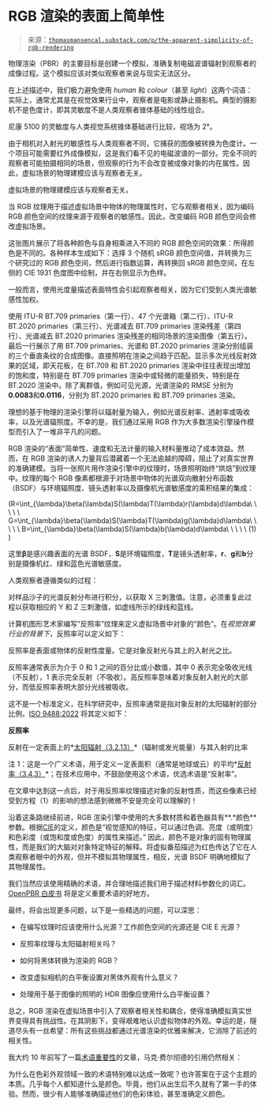 <!--yml

类别：未分类

日期：2024-05-27 15:24:29

-->

# RGB 渲染的表面上简单性

> 来源：[`thomasmansencal.substack.com/p/the-apparent-simplicity-of-rgb-rendering`](https://thomasmansencal.substack.com/p/the-apparent-simplicity-of-rgb-rendering)

物理渲染（PBR）的主要目标是创建一个模拟，准确复制电磁波谱辐射到观察者的成像过程。这个模拟应该对类似观察者来说与现实无法区分。

在上述描述中，我们极力避免使用 *human* 和 *colour*（甚至 *light*）这两个词语：实际上，通常尤其是在视觉效果行业中，观察者是电影或静止摄影机。典型的摄影机不是色度计，即其灵敏度不是人类观察者锥体基础的线性组合。

尼康 5100 的灵敏度与人类视觉系统锥体基础进行比较，视场为 2°。

由于相机对入射光的敏感性与人类观察者不同，它捕获的图像被转换为色度计。一个项目可能需要红外成像模拟，这是我们看不见的电磁波谱的一部分。完全不同的观察者可能拍摄相同的场景，但观察的行为不会改变被成像对象的内在属性。因此，虚拟场景的物理建模应该与观察者无关。

虚拟场景的物理建模应该与观察者无关。

当 RGB 纹理用于描述虚拟场景中物体的物理属性时，它与观察者相关，因为编码 RGB 颜色空间的纹理来源于观察者的敏感性。因此，改变编码 RGB 颜色空间会修改虚拟场景。

这张图片展示了将各种颜色与自身相乘进入不同的 RGB 颜色空间的效果：所得颜色是不同的。各种样本生成如下：选择 3 个随机 sRGB 颜色空间值，并转换为三个研究过的 RGB 颜色空间，然后进行指数运算，再转换回 sRGB 颜色空间，在左侧的 CIE 1931 色度图中绘制，并在右侧显示为色样。

一般而言，使用光度量描述表面特性会引起观察者相关，因为它们受到人类光谱敏感性加权。

使用 ITU-R BT.709 primaries（第一行）、47 个光谱箱（第二行）、ITU-R BT.2020 primaries（第三行）、光谱减去 BT.709 primaries 渲染残差（第四行）、光谱减去 BT.2020 primaries 渲染残差的相同场景的渲染图像（第五行）。最后一行展示了用 BT.709 primaries、光谱和 BT.2020 primaries 渲染分别组装的三个垂直条纹的合成图像。直接照明在渲染之间趋于匹配。显示多次光线反射效果的区域，即天花板，在 BT.709 和 BT.2020 primaries 渲染中往往表现出增加的饱和度，特别是在 BT.709 primaries 渲染中或轻微的能量损失，特别是在 BT.2020 渲染中。除了离群值，例如可见光源，光谱渲染的 RMSE 分别为**0.0083**和**0.0116**，分别为 BT.2020 primaries 和 BT.709 primaries 渲染。

理想的基于物理的渲染引擎将以辐射量为输入，例如光谱反射率、透射率或吸收率，以及光谱辐照度。不幸的是，我们通过采用 RGB 作为大多数渲染引擎操作模型而引入了一堆非平凡的问题。

RGB 渲染的“表面”简单性、速度和无法计量的输入材料量推动了成本效益。然而，在 RGB 渲染的诱人力量背后潜藏着一个无法逾越的障碍，阻止了对真实世界的准确建模。当将一张照片用作渲染引擎中的纹理时，场景照明始终“烘焙”到纹理中。纹理的每个 RGB 像素都根源于对场景中物体的光谱双向散射分布函数（BSDF）与环境辐照度、镜头透射率以及摄像机光谱敏感度的乘积结果的集成：

\(R=\int_{\lambda}\beta(\lambda)S(\lambda)T(\lambda)r(\lambda)d\lambda\ \ \ \ \ G=\int_{\lambda}\beta(\lambda)S(\lambda)T(\lambda)g(\lambda)d\lambda\ \ \ \ \ B=\int_{\lambda}\beta(\lambda)S(\lambda)b(\lambda)d\lambda\ \ \ \ \ (1) \)

这里**β**是感兴趣表面的光谱 BSDF，**S**是环境辐照度，**T**是镜头透射率，**r**、**g**和**b**分别是摄像机红、绿和蓝色光谱敏感度。

人类观察者遵循类似的过程：

对样品沙子的光谱反射分布进行积分，以获取 X 三刺激值。注意，必须重复此过程以获取相应的 Y 和 Z 三刺激值，如虚线所示的绿线和蓝线。

计算机图形艺术家编写“反照率”纹理来定义虚拟场景中对象的“颜色”。在*视觉效果行业的背景下*，反照率可以定义如下：

反照率是表面或物体的反射性度量。它是对象反射光与其上的入射光之比。

反照率通常表示为介于 0 和 1 之间的百分比或小数值，其中 0 表示完全吸收光线（不反射），1 表示完全反射（不吸收）。高反照率意味着对象反射入射光的大部分，而低反照率表明大部分光线被吸收。

这不是一个标准定义，在科学研究中，反照率通常是指对象反射的太阳辐射的部分比例。[ISO 9488:2022](https://www.iso.org/obp/ui/#iso:std:iso:9488:ed-2:v1:en) 将其定义如下：

**反照率**

反射在一定表面上的*[太阳辐射（3.2.13）](https://www.iso.org/obp/ui/#iso:std:iso:9488:ed-2:v1:en:term:3.2.13)*（辐射或发光能量）与其入射的比率

注 1：这是一个广义术语，用于定义一定表面积（通常是地球或云）的平均*[反射率（3.4.3）](https://www.iso.org/obp/ui/#iso:std:iso:9488:ed-2:v1:en:term:3.4.3)*；在技术应用中，不鼓励使用这个术语，优选术语是“反射率”。

在文章中达到这一点后，对于用反照率纹理描述对象的反射性质，而这些像素已经受到方程（1）的影响的想法感到微微不安是完全可以理解的！

沿着这条路继续前进，RGB 渲染引擎中使用的大多数材质和着色器具有**.*颜色**参数。根据[CIE](https://cie.co.at/eilvterm/17-22-040)的定义，颜色是“视觉感知的特征，可以通过色调、亮度（或明度）和色彩度（或饱和度或色度）的属性来描述。” 因此，颜色不是对象的固有物理属性，而是我们的大脑对对象特定特征的解释。将虚拟番茄描述为红色传达了它在人类观察者眼中的外观，但并不模拟其物理属性，相反，光谱 BSDF 明确地模拟了其物理属性。

我们当然应该使用精确的术语，并合理地描述我们用于描述材料参数化的词汇。[OpenPBR 白皮书](https://academysoftwarefoundation.github.io/OpenPBR/) 将是定义重要术语的好地方。

最终，将会出现更多问题，以下是一些精选的问题，可以深思：

+   在编写纹理时应该使用什么光源？工作颜色空间的光源还是 CIE E 光源？

+   反照率纹理与太阳辐射相关吗？

+   如何将黑体转换为渲染的 RGB？

+   改变虚拟相机的白平衡设置对黑体外观有什么意义？

+   处理用于基于图像的照明的 HDR 图像应使用什么白平衡设置？

总之，RGB 渲染在虚拟场景中引入了观察者相关性和耦合，使得准确模拟真实世界变得具有挑战性。在其阴影下，变得艰难地认识虚拟物体的外观。幸运的是，隧道尽头有一丝希望：所有这些挑战都通过光谱渲染的优雅来解决，它消除了前述的相关性。

我大约 10 年前写了一篇[术语重要性](https://www.colour-science.org/posts/the-importance-of-terminology-and-srgb-uncertainty/)的文章，马克·费尔彻德的引用仍然相关：

为什么在色彩外观领域一致的术语特别难以达成一致呢？也许答案在于这个主题的本质。几乎每个人都知道什么是颜色。毕竟，他们从出生后不久就有了第一手的体验。然而，很少有人能够准确描述他们的色彩体验，甚至准确定义颜色。
